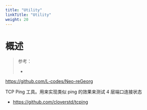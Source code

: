 ```yaml
---
title: "Utility"
linkTitle: "Utility"
weight: 20
---
```


# 概述

> 参考：
>
> - 

https://github.com/L-codes/Neo-reGeorg

TCP Ping 工具。用来实现类似 ping 的效果来测试 4 层端口连接状态

- https://github.com/cloverstd/tcping
